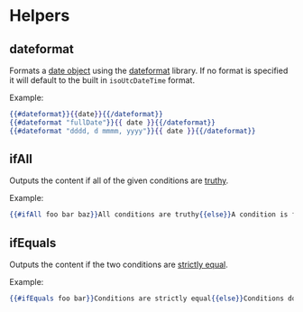 # Helpers

## dateformat

Formats a [date object] using the [dateformat] library. If no format is specified it will default to the built in `isoUtcDateTime` format.

Example:

```hbs
{{#dateformat}}{{date}}{{/dateformat}}
{{#dateformat "fullDate"}}{{ date }}{{/dateformat}}
{{#dateformat "dddd, d mmmm, yyyy"}}{{ date }}{{/dateformat}}
```

[date object]: https://developer.mozilla.org/en-US/docs/Web/JavaScript/Reference/Global_Objects/Date
[dateformat]: https://www.npmjs.com/package/dateformat


## ifAll

Outputs the content if all of the given conditions are [truthy].

Example:

```hbs
{{#ifAll foo bar baz}}All conditions are truthy{{else}}A condition is falsy{{/ifAll}}
```

[truthy]: https://developer.mozilla.org/en-US/docs/Glossary/Truthy


## ifEquals

Outputs the content if the two conditions are [strictly equal].

Example:

```hbs
{{#ifEquals foo bar}}Conditions are strictly equal{{else}}Conditions do not match{{/ifEquals}}
```

[strictly equal]: https://developer.mozilla.org/en-US/docs/Web/JavaScript/Equality_comparisons_and_sameness